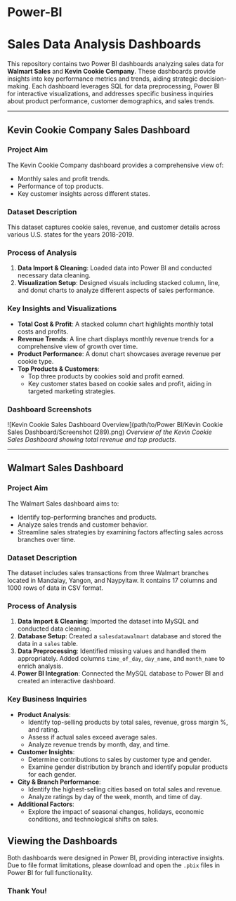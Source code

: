 # Power-BI

# Sales Data Analysis Dashboards

This repository contains two Power BI dashboards analyzing sales data for **Walmart Sales** and **Kevin Cookie Company**. These dashboards provide insights into key performance metrics and trends, aiding strategic decision-making. Each dashboard leverages SQL for data preprocessing, Power BI for interactive visualizations, and addresses specific business inquiries about product performance, customer demographics, and sales trends.

---

## Kevin Cookie Company Sales Dashboard

### Project Aim
The Kevin Cookie Company dashboard provides a comprehensive view of:
- Monthly sales and profit trends.
- Performance of top products.
- Key customer insights across different states.

### Dataset Description
This dataset captures cookie sales, revenue, and customer details across various U.S. states for the years 2018-2019.

### Process of Analysis
1. **Data Import & Cleaning**: Loaded data into Power BI and conducted necessary data cleaning.
2. **Visualization Setup**: Designed visuals including stacked column, line, and donut charts to analyze different aspects of sales performance.

### Key Insights and Visualizations
- **Total Cost & Profit**: A stacked column chart highlights monthly total costs and profits.
- **Revenue Trends**: A line chart displays monthly revenue trends for a comprehensive view of growth over time.
- **Product Performance**: A donut chart showcases average revenue per cookie type.
- **Top Products & Customers**:
  - Top three products by cookies sold and profit earned.
  - Key customer states based on cookie sales and profit, aiding in targeted marketing strategies.

### Dashboard Screenshots
![Kevin Cookie Sales Dashboard Overview](path/to/Power BI/Kevin Cookie Sales Dashboard/Screenshot (289).png)
*Overview of the Kevin Cookie Sales Dashboard showing total revenue and top products.*

---

## Walmart Sales Dashboard

### Project Aim
The Walmart Sales dashboard aims to:
- Identify top-performing branches and products.
- Analyze sales trends and customer behavior.
- Streamline sales strategies by examining factors affecting sales across branches over time.

### Dataset Description
The dataset includes sales transactions from three Walmart branches located in Mandalay, Yangon, and Naypyitaw. It contains 17 columns and 1000 rows of data in CSV format.

### Process of Analysis
1. **Data Import & Cleaning**: Imported the dataset into MySQL and conducted data cleaning.
2. **Database Setup**: Created a `salesdatawalmart` database and stored the data in a `sales` table.
3. **Data Preprocessing**: Identified missing values and handled them appropriately. Added columns `time_of_day`, `day_name`, and `month_name` to enrich analysis.
4. **Power BI Integration**: Connected the MySQL database to Power BI and created an interactive dashboard.

### Key Business Inquiries
- **Product Analysis**:
  - Identify top-selling products by total sales, revenue, gross margin %, and rating.
  - Assess if actual sales exceed average sales.
  - Analyze revenue trends by month, day, and time.
- **Customer Insights**:
  - Determine contributions to sales by customer type and gender.
  - Examine gender distribution by branch and identify popular products for each gender.
- **City & Branch Performance**:
  - Identify the highest-selling cities based on total sales and revenue.
  - Analyze ratings by day of the week, month, and time of day.
- **Additional Factors**:
  - Explore the impact of seasonal changes, holidays, economic conditions, and technological shifts on sales.

## Viewing the Dashboards

Both dashboards were designed in Power BI, providing interactive insights. Due to file format limitations, please download and open the `.pbix` files in Power BI for full functionality.

### Thank You!
